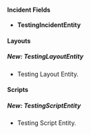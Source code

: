 
#### Incident Fields
- **TestingIncidentEntity**

#### Layouts
##### New: TestingLayoutEntity
- Testing Layout Entity.

#### Scripts
##### New: TestingScriptEntity
- Testing Script Entity.
